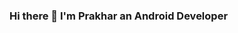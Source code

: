 ### Hi there 👋 I'm Prakhar an Android Developer

<!--
**prakhar1032/prakhar1032** is a ✨ _special_ ✨ repository because its `README.md` (this file) appears on your GitHub profile.

Here are some ideas to get you started:

- 🔭 I’m currently working on ...
- 🌱 I’m currently learning ...
- 👯 I’m looking to collaborate on ...
- 🤔 I’m looking for help with ...
- 💬 Ask me about ...
- 📫 How to reach me: guptaprakhar1032@gmail.com
- 😄 Pronouns: ...
- ⚡ Fun fact: ...
-->
